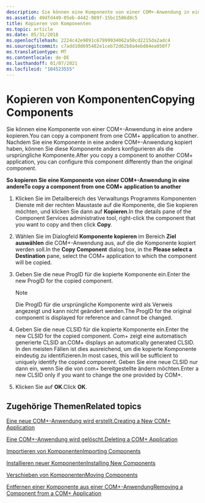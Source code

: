 ```yaml
---
description: Sie können eine Komponente von einer COM+-Anwendung in eine andere kopieren. Nachdem Sie eine Komponente in eine andere COM+-Anwendung kopiert haben, können Sie diese Komponente anders konfigurieren als die ursprüngliche Komponente.
ms.assetid: 49dfd449-05eb-4442-989f-15bc1586d8c5
title: Kopieren von Komponenten
ms.topic: article
ms.date: 05/31/2018
ms.openlocfilehash: 2224c42e9891c67999934062a50cd2215da2adc4
ms.sourcegitcommit: c7add10d695482e1ceb72d62b8a4ebd84ea050f7
ms.translationtype: MT
ms.contentlocale: de-DE
ms.lasthandoff: 01/07/2021
ms.locfileid: "104523555"
---
```

# <a name="copying-components"></a><span data-ttu-id="87bc6-104">Kopieren von Komponenten</span><span class="sxs-lookup"><span data-stu-id="87bc6-104">Copying Components</span></span>

<span data-ttu-id="87bc6-105">Sie können eine Komponente von einer COM+-Anwendung in eine andere kopieren.</span><span class="sxs-lookup"><span data-stu-id="87bc6-105">You can copy a component from one COM+ application to another.</span></span> <span data-ttu-id="87bc6-106">Nachdem Sie eine Komponente in eine andere COM+-Anwendung kopiert haben, können Sie diese Komponente anders konfigurieren als die ursprüngliche Komponente.</span><span class="sxs-lookup"><span data-stu-id="87bc6-106">After you copy a component to another COM+ application, you can configure this component differently than the original component.</span></span>

<span data-ttu-id="87bc6-107">**So kopieren Sie eine Komponente von einer COM+-Anwendung in eine andere**</span><span class="sxs-lookup"><span data-stu-id="87bc6-107">**To copy a component from one COM+ application to another**</span></span>

1.  <span data-ttu-id="87bc6-108">Klicken Sie im Detailbereich des Verwaltungs Programms Komponenten Dienste mit der rechten Maustaste auf die Komponente, die Sie kopieren möchten, und klicken Sie dann auf **Kopieren**.</span><span class="sxs-lookup"><span data-stu-id="87bc6-108">In the details pane of the Component Services administrative tool, right-click the component that you want to copy and then click **Copy**.</span></span>

2.  <span data-ttu-id="87bc6-109">Wählen Sie im Dialogfeld **Komponente kopieren** im Bereich **Ziel auswählen** die COM+-Anwendung aus, auf die die Komponente kopiert werden soll.</span><span class="sxs-lookup"><span data-stu-id="87bc6-109">In the **Copy Component** dialog box, in the **Please select a Destination** pane, select the COM+ application to which the component will be copied.</span></span>

3.  <span data-ttu-id="87bc6-110">Geben Sie die neue ProgID für die kopierte Komponente ein.</span><span class="sxs-lookup"><span data-stu-id="87bc6-110">Enter the new ProgID for the copied component.</span></span>

    > [!Note]  
    > <span data-ttu-id="87bc6-111">Die ProgID für die ursprüngliche Komponente wird als Verweis angezeigt und kann nicht geändert werden.</span><span class="sxs-lookup"><span data-stu-id="87bc6-111">The ProgID for the original component is displayed for reference and cannot be changed.</span></span>

     

4.  <span data-ttu-id="87bc6-112">Geben Sie die neue CLSID für die kopierte Komponente ein.</span><span class="sxs-lookup"><span data-stu-id="87bc6-112">Enter the new CLSID for the copied component.</span></span> <span data-ttu-id="87bc6-113">Com+ zeigt eine automatisch generierte CLSID an.</span><span class="sxs-lookup"><span data-stu-id="87bc6-113">COM+ displays an automatically generated CLSID.</span></span> <span data-ttu-id="87bc6-114">In den meisten Fällen ist dies ausreichend, um die kopierte Komponente eindeutig zu identifizieren.</span><span class="sxs-lookup"><span data-stu-id="87bc6-114">In most cases, this will be sufficient to uniquely identify the copied component.</span></span> <span data-ttu-id="87bc6-115">Geben Sie eine neue CLSID nur dann ein, wenn Sie die von com+ bereitgestellte ändern möchten.</span><span class="sxs-lookup"><span data-stu-id="87bc6-115">Enter a new CLSID only if you want to change the one provided by COM+.</span></span>

5.  <span data-ttu-id="87bc6-116">Klicken Sie auf **OK**.</span><span class="sxs-lookup"><span data-stu-id="87bc6-116">Click **OK**.</span></span>

## <a name="related-topics"></a><span data-ttu-id="87bc6-117">Zugehörige Themen</span><span class="sxs-lookup"><span data-stu-id="87bc6-117">Related topics</span></span>

<dl> <dt>

[<span data-ttu-id="87bc6-118">Eine neue COM+-Anwendung wird erstellt.</span><span class="sxs-lookup"><span data-stu-id="87bc6-118">Creating a New COM+ Application</span></span>](creating-a-new-com--application.md)
</dt> <dt>

[<span data-ttu-id="87bc6-119">Eine COM+-Anwendung wird gelöscht.</span><span class="sxs-lookup"><span data-stu-id="87bc6-119">Deleting a COM+ Application</span></span>](deleting-a-com--application.md)
</dt> <dt>

[<span data-ttu-id="87bc6-120">Importieren von Komponenten</span><span class="sxs-lookup"><span data-stu-id="87bc6-120">Importing Components</span></span>](importing-components.md)
</dt> <dt>

[<span data-ttu-id="87bc6-121">Installieren neuer Komponenten</span><span class="sxs-lookup"><span data-stu-id="87bc6-121">Installing New Components</span></span>](installing-new-components.md)
</dt> <dt>

[<span data-ttu-id="87bc6-122">Verschieben von Komponenten</span><span class="sxs-lookup"><span data-stu-id="87bc6-122">Moving Components</span></span>](moving-components.md)
</dt> <dt>

[<span data-ttu-id="87bc6-123">Entfernen einer Komponente aus einer COM+-Anwendung</span><span class="sxs-lookup"><span data-stu-id="87bc6-123">Removing a Component from a COM+ Application</span></span>](removing-a-component-from-a-com--application.md)
</dt> </dl>

 

 



